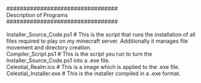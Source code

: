 <br/>#################################
<br/> Description of Programs
<br/>#################################
<br/>
<br/>Installer_Source_Code.ps1   # This is the script that runs the installation of all files required to play on my minecraft server. Additionally it manages file movement and directory creation.
<br/>Compiler_Script.ps1         # This is the script you run to turn the Installer_Source_Code.ps1 into a .exe file. 
<br/>Celestial_Realm.ico         # This is a image which is applied to the .exe file.
<br/>Celestial_Installer.exe     # This is the installer compiled in a .exe format.


